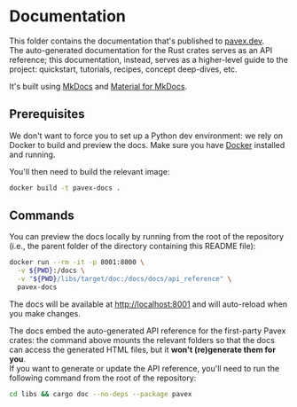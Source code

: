 # Documentation

This folder contains the documentation that's published to [pavex.dev](https://pavex.dev).  
The auto-generated documentation for the Rust crates serves as an API reference; this documentation, instead,
serves as a higher-level guide to the project: quickstart, tutorials, recipes, concept deep-dives, etc.

It's built using [MkDocs](https://www.mkdocs.org/)
and [Material for MkDocs](https://squidfunk.github.io/mkdocs-material/).

## Prerequisites

We don't want to force you to set up a Python dev environment: we rely on Docker to build and preview the docs.
Make sure you have [Docker](https://www.docker.com/) installed and running.

You'll then need to build the relevant image:

```bash
docker build -t pavex-docs .
```

## Commands

You can preview the docs locally by running from the root of the repository (i.e., the parent folder of
the directory containing this README file):

```bash
docker run --rm -it -p 8001:8000 \
  -v ${PWD}:/docs \
  -v "${PWD}/libs/target/doc:/docs/docs/api_reference" \
  pavex-docs
```

The docs will be available at [http://localhost:8001](http://localhost:8001) and will auto-reload when you make changes.

The docs embed the auto-generated API reference for the first-party Pavex crates: the command above mounts the
relevant folders so that the docs can access the generated HTML files, but it **won't (re)generate them for you**.  
If you want to generate or update the API reference,
you'll need to run the following command from the root of the repository:

```bash
cd libs && cargo doc --no-deps --package pavex
```



